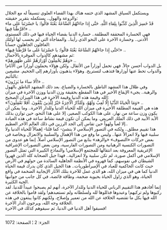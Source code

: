 ------------------------------------------------------------------------

ويستكمل السياق المشهد الذي ختمه هناك بهذا القضاء العلوي تنسيقاً له مع
الجلال والروعة والهول.. يستكمله بتقرير حقيقته:  
«قَدْ خَسِرَ الَّذِينَ كَذَّبُوا بِلِقاءِ اللَّهِ. حَتَّى إِذا جاءَتْهُمُ السَّاعَةُ بَغْتَةً قالُوا: يا
حَسْرَتَنا عَلى ما فَرَّطْنا فِيها!» ..  
فهي الخسارة المحققة المطلقة.. خسارة الدنيا بقضاء الحياة فيها في ذلك
المستوى الأدنى.. وخسارة الآخرة على النحو الذي رأينا.. والمفاجأة التي لم
يحسب لها أولئك الغافلون الجاهلون حساباً:  
«حَتَّى إِذا جاءَتْهُمُ السَّاعَةُ بَغْتَةً قالُوا: يا حَسْرَتَنا عَلى ما فَرَّطْنا فِيها!» ..  
ثم مشهدهم كالدواب الموقرة بالأحمال:  
«وَهُمْ يَحْمِلُونَ أَوْزارَهُمْ عَلى ظُهُورِهِمْ» ..  
بل الدواب أحسن حالاً. فهي تحمل أوزاراً من الأثقال. ولكن هؤلاء يحملون
أوزاراً من الآثام! والدواب تحط عنها أوزارها فتذهب لتستريح. وهؤلاء يذهبون
بأوزارهم إلى الجحيم. مشيعين بالتأثيم:  
«أَلا ساءَ ما يَزِرُونَ!» ..  
وفي ظلال هذا المشهد الناطق بالخسارة والضياع، بعد ذلك المشهد الناطق
بالهول والرهبة.. يجيء الإيقاع الأخير في هذا المقطع بحقيقة وزن الدنيا
ووزن الآخرة في ميزان الله وقيمة هذه الدنيا وقيمة الآخرة في هذا الميزان
الصحيح:  
«وَمَا الْحَياةُ الدُّنْيا إِلَّا لَعِبٌ وَلَهْوٌ، وَلَلدَّارُ الْآخِرَةُ خَيْرٌ لِلَّذِينَ يَتَّقُونَ. أَفَلا
تَعْقِلُونَ؟» ..  
هذه هي القيمة المطلقة الأخيرة في ميزان الله للحياة الدنيا وللدار
الآخرة.. وما يمكن أن يكون وزن ساعة من نهار، على هذا الكوكب الصغير، إلا
على هذا النحو، حين توازن بذلك الأبد الأبيد في ذلك الملك العريض. وما يمكن
أن تكون قيمة نشاط ساعة في هذه العبادة إلا لعباً ولهواً حين تقاس إلى الجد
الرزين في ذلك العالم الآخر العظيم..  
هذا تقييم مطلق.. ولكنه في التصور الإسلامي لا ينشئ- كما قلنا- إهمالاً
للحياة الدنيا ولا سلبية فيها ولا انعزالاً عنها.. وليس ما وقع من هذا
الإهمال والسلبية والانعزال وبخاصة في بعض حركات «التصوف» «والزهد» بتابع
من التصور الإسلامي أصلاً. إنما هو عدوى من التصورات الكنسية الرهبانية ومن
التصورات الفارسية، ومن بعض التصورات الإشراقية الإغريقية المعروفة بعد
انتقالها للمجتمع الإسلامي! والنماذج الكبيرة التي تمثل التصور الإسلامي في
أكمل صورة، لم تكن سلبية ولا انعزالية.. فهذا جيل الصحابة كله الذين قهروا
الشيطان في نفوسهم، كما قهروه في الأنظمة الجاهلية السائدة من حولهم في
الأرض حيث كانت الحاكمية للعباد في الإمبراطوريات.. هذا الجيل الذي كان
يدرك قيمة الحياة الدنيا كما هي في ميزان الله، هو الذي عمل للآخرة بتلك
الآثار الإيجابية الضخمة في واقع الحياة، وهو الذي زاول الحياة بحيوية
ضخمة، وطاقة فائضة، في كل جانب من جوانبها الحية الكثيرة.  
إنما أفادهم هذا التقييم الرباني للحياة الدنيا وللدار الآخرة، أنهم لم
يصبحوا عبيداً للدنيا. لقد ركبوها ولم تركبهم! وعبدوها فذللوها لله ولسلطانه
ولم تستعبدهم! ولقد قاموا بالخلافة عن الله فيها بكل ما تقتضيه الخلافة عن
الله من تعمير وإصلاح، ولكنهم كانوا يبتغون في هذه الخلافة وجه الله،
ويرجون الدار الآخرة.  
فسبقوا أهل الدنيا في الدنيا، ثم سبقوهم كذلك في الآخرة!

------------------------------------------------------------------------

الجزء: 2 ¦ الصفحة: 1072
